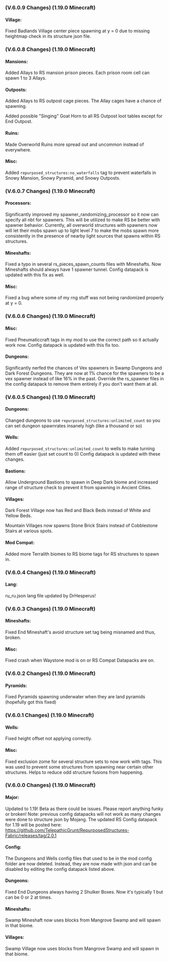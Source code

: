 ### **(V.6.0.9 Changes) (1.19.0 Minecraft)**

#### Village:
Fixed Badlands Village center piece spawning at y = 0 due to missing heightmap check in its structure json file.


### **(V.6.0.8 Changes) (1.19.0 Minecraft)**

#### Mansions:
Added Allays to RS mansion prison pieces. Each prison room cell can spawn 1 to 3 Allays.

#### Outposts:
Added Allays to RS outpost cage pieces. The Allay cages have a chance of spawning.

Added possible "Singing" Goat Horn to all RS Outpost loot tables except for End Outpost.

#### Ruins:
Made Overworld Ruins more spread out and uncommon instead of everywhere.

#### Misc:
Added `repurposed_structures:no_waterfalls` tag to prevent waterfalls in Snowy Mansion, Snowy Pyramid, and Snowy Outposts.


### **(V.6.0.7 Changes) (1.19.0 Minecraft)**

#### Processors:
Significantly improved my spawner_randomizing_processor so it now can specify all nbt for spawners.
 This will be utilized to make RS be better with spawner behavior.
 Currently, all overworld structures with spawners now will let their mobs spawn up to light level 7 to make 
 the mobs spawn more consistently in the presence of nearby light sources that spawns within RS structures.

#### Mineshafts:
Fixed a typo in several rs_pieces_spawn_counts files with Mineshafts. 
 Now Mineshafts should always have 1 spawner tunnel.
 Config datapack is updated with this fix as well.

#### Misc:
Fixed a bug where some of my rng stuff was not being randomized properly at y = 0.


### **(V.6.0.6 Changes) (1.19.0 Minecraft)**

#### Misc:
Fixed Pneumaticcraft tags in my mod to use the correct path so it actually work now.
 Config datapack is updated with this fix too.

#### Dungeons:
Significantly nerfed the chances of Vex spawners in Swamp Dungeons and Dark Forest Dungeons.
 They are now at 1% chance for the spawners to be a vex spawner instead of like 16% in the past. 
 Override the rs_spawner files in the config datapack to remove them entirely if you don't want them at all.


### **(V.6.0.5 Changes) (1.19.0 Minecraft)**

#### Dungeons:
Changed dungeons to use `repurposed_structures:unlimited_count` so you can set dungeon spawnrates insanely high (like a thousand or so)

#### Wells:
Added `repurposed_structures:unlimited_count` to wells to make turning them off easier (just set count to 0)
 Config datapack is updated with these changes.

#### Bastions:
Allow Underground Bastions to spawn in Deep Dark biome and increased range of structure check to prevent it from spawning in Ancient Cities.

#### Villages:
Dark Forest Village now has Red and Black Beds instead of White and Yellow Beds.

Mountain Villages now spawns Stone Brick Stairs instead of Cobblestone Stairs at various spots.

#### Mod Compat:
Added more Terralith biomes to RS biome tags for RS structures to spawn in.


### **(V.6.0.4 Changes) (1.19.0 Minecraft)**

#### Lang:
ru_ru.json lang file updated by DrHesperus!


### **(V.6.0.3 Changes) (1.19.0 Minecraft)**

#### Mineshafts:
Fixed End Mineshaft's avoid structure set tag being misnamed and thus, broken.

#### Misc:
Fixed crash when Waystone mod is on or RS Compat Datapacks are on.


### **(V.6.0.2 Changes) (1.19.0 Minecraft)**

#### Pyramids:
Fixed Pyramids spawning underwater when they are land pyramids (hopefully got this fixed)


### **(V.6.0.1 Changes) (1.19.0 Minecraft)**

#### Wells:
Fixed height offset not applying correctly.

#### Misc:
Fixed exclusion zome for several structure sets to now work with tags.
 This was used to prevent some structures from spawning near certain other structures. 
 Helps to reduce odd structure fusions from happening.


### **(V.6.0.0 Changes) (1.19.0 Minecraft)**

#### Major:
Updated to 1.19! Beta as there could be issues. Please report anything funky or broken!
 Note: previous config datapacks will not work as many changes were done to structure json by Mojang.
 The updated RS Config datapack for 1.19 will be posted here: https://github.com/TelepathicGrunt/RepurposedStructures-Fabric/releases/tag/2.0.1

#### Config: 
The Dungeons and Wells config files that used to be in the mod config folder are now deleted. 
 Instead, they are now made with json and can be disabled by editing the config datapack listed above.

#### Dungeons:
Fixed End Dungeons always having 2 Shulker Boxes. Now it's typically 1 but can be 0 or 2 at times.

#### Mineshafts:
Swamp Mineshaft now uses blocks from Mangrove Swamp and will spawn in that biome.

#### Villages:
Swamp Village now uses blocks from Mangrove Swamp and will spawn in that biome.